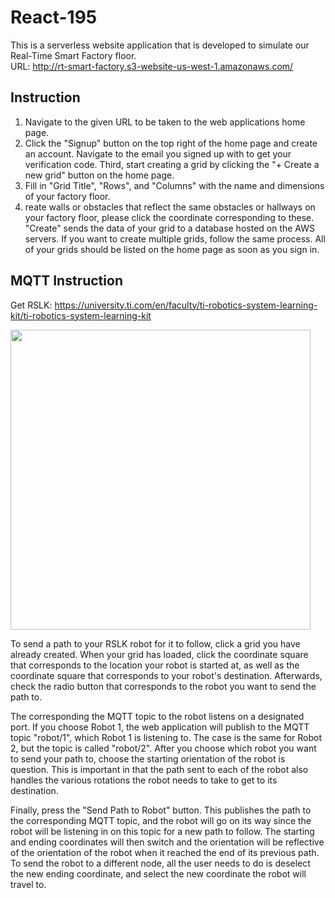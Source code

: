 # React-195
This is a serverless website application that is developed to simulate our Real-Time Smart Factory floor.             
URL: http://rt-smart-factory.s3-website-us-west-1.amazonaws.com/ 

## Instruction
1. Navigate to the given URL to be taken to the web applications home page. 
2. Click the "Signup" button on the top right of the home page and create an account. Navigate to the email you signed up with to get your verification code. Third, start creating a grid by clicking the "+ Create a new grid" button on the home page. 
3. Fill in "Grid Title", "Rows", and "Columns" with the name and dimensions of your factory floor. 
4. reate walls or obstacles that reflect the same obstacles or hallways on your factory floor, please click the coordinate corresponding to these. "Create" sends the data of your grid to a database hosted on the AWS servers. If you want to create multiple grids, follow the same process. All of your grids should be listed on the home page as soon as you sign in.

## MQTT Instruction
Get RSLK: https://university.ti.com/en/faculty/ti-robotics-system-learning-kit/ti-robotics-system-learning-kit

<img src="https://embeddedcomputing.weebly.com/uploads/1/1/6/2/11624344/rslk-1-1_orig.jpg" width="480">

To send a path to your RSLK robot for it to follow, click a grid you have already created. 
When your grid has loaded, click the coordinate square that corresponds to the location your robot is started at, as well as the coordinate square that corresponds to your robot's destination. Afterwards, check the radio button that corresponds to the robot you want to send the path to.
<br />

The corresponding the MQTT topic to the robot listens on a designated port. If you choose Robot 1, the web application will publish to the MQTT topic "robot/1", which Robot 1 is listening to. The case is the same for Robot 2, but the topic is called "robot/2". After you choose which robot you want to send your path to, choose the starting orientation of the robot is question. This is important in that the path sent to each of the robot also handles the various rotations the robot needs to take to get to its destination. 
<br />

Finally, press the "Send Path to Robot" button. This publishes the path to the corresponding MQTT topic, and the robot will go on its way since the robot will be listening in on this topic for a new path to follow. The starting and ending coordinates will then switch and the orientation will be reflective of the orientation of the robot when it reached the end of its previous path. To send the robot to a different node, all the user needs to do is deselect the new ending coordinate, and select the new coordinate the robot will travel to. 
